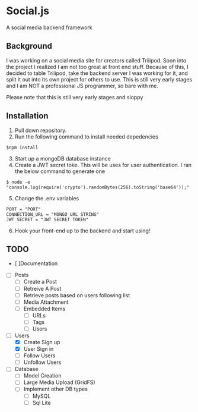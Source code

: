 # Social.js
A social media backend framework


## Background
I was working on a social media site for creators called Triiipod. Soon into the project I realized I am not too great at front end stuff. Because of this,
I decided to table Triiipod, take the backend server I was working for it, and split it out into its own project for others to use. This is still very early stages and 
I am NOT a professional JS programmer, so bare with me. 

Please note that this is still very early stages and sloppy

## Installation
1. Pull down repository.
2. Run the following command to install needed depedencies

```
$npm install
```

3. Start up a mongoDB database instance
4. Create a JWT secret toke. This will be uses for user authentication. I ran the below command to generate one
```
$ node -e "console.log(require('crypto').randomBytes(256).toString('base64'));"
```
5. Change the .env variables
```
PORT = "PORT"
CONNECTION_URL = "MONGO URL STRING"
JWT_SECRET = "JWT SECRET TOKEN"
```

6. Hook your front-end up to the backend and start using! 

## TODO
- [ ]Documentation
- [ ] Posts
  - [ ] Create a Post
  - [ ] Retreive A Post
  - [ ] Retrieve posts based on users following list
  - [ ] Media Attachment
  - [ ] Embedded Items
    - [ ] URLs
    - [ ] Tags 
    - [ ] Users
- [ ] Users
  - [x] Create Sign up
  - [x] User Sign in 
  - [ ] Follow Users
  - [ ] Unfollow Users
- [ ] Database
  - [ ] Model Creation
  - [ ] Large Media Upload (GridFS)
  - [ ] Implement other DB types
    - [ ] MySQL
    - [ ] Sql Lite
